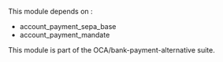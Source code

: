 This module depends on :

- account_payment_sepa_base
- account_payment_mandate

This module is part of the OCA/bank-payment-alternative suite.
